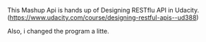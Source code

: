 This Mashup Api is hands up of Designing RESTflu API in Udacity.(https://www.udacity.com/course/designing-restful-apis--ud388)

Also, i changed the program a litte.